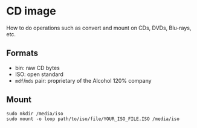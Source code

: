 # CD image

How to do operations such as convert and mount on CDs, DVDs, Blu-rays, etc.

## Formats

- bin: raw CD bytes
- ISO: open standard
- `mdf`/`mds` pair: proprietary of the Alcohol 120% company

## Mount

    sudo mkdir /media/iso
    sudo mount -o loop path/to/iso/file/YOUR_ISO_FILE.ISO /media/iso
